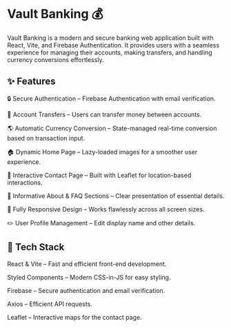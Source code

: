 # Vault Banking 💰
Vault Banking is a modern and secure banking web application built with React, Vite, and Firebase Authentication. It provides users with a seamless experience for managing their accounts, making transfers, and handling currency conversions effortlessly.

## ✨ Features

🔒 Secure Authentication – Firebase Authentication with email verification.

💸 Account Transfers – Users can transfer money between accounts.

🌎 Automatic Currency Conversion – State-managed real-time conversion based on transaction input.

🏠 Dynamic Home Page – Lazy-loaded images for a smoother user experience.

📍 Interactive Contact Page – Built with Leaflet for location-based interactions.

📖 Informative About & FAQ Sections – Clear presentation of essential details.

🎨 Fully Responsive Design – Works flawlessly across all screen sizes.

✏️ User Profile Management – Edit display name and other details.


## 🚀 Tech Stack

React & Vite – Fast and efficient front-end development.

Styled Components – Modern CSS-in-JS for easy styling.

Firebase – Secure authentication and email verification.

Axios – Efficient API requests.

Leaflet – Interactive maps for the contact page.

